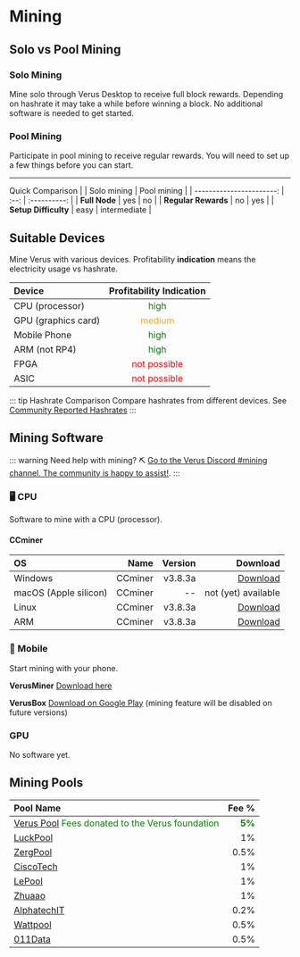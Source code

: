 # Mining

## Solo vs Pool Mining

### Solo Mining

Mine solo through Verus Desktop to receive full block rewards. Depending on hashrate it may take a while before winning a block. No additional software is needed to get started.

### Pool Mining

Participate in pool mining to receive regular rewards. You will need to set up a few things before you can start.

---

Quick Comparison
| | Solo mining | Pool mining |
| -----------------------: | :--: | :----------: |
| **Full Node** | yes | no |
| **Regular Rewards** | no | yes |
| **Setup Difficulty** | easy | intermediate |

## Suitable Devices

Mine Verus with various devices. Profitability **indication** means the electricity usage vs hashrate.

| Device              |          Profitability Indication           |
| :------------------ | :-----------------------------------------: |
| CPU (processor)     |    <span style="color:green">high</span>    |
| GPU (graphics card) |  <span style="color:orange">medium</span>   |
| Mobile Phone        |    <span style="color:green">high</span>    |
| ARM (not RP4)        |    <span style="color:green">high</span>    |
| FPGA                | <span style="color:red">not possible</span> |
| ASIC                | <span style="color:red">not possible</span> |

::: tip Hashrate Comparison
Compare hashrates from different devices. See [Community Reported Hashrates](https://docs.google.com/spreadsheets/d/1RrSYJDV0Mjj3X-myMC3aQDGkcipivxHsD7ZxJ3r5f_A/edit#gid=10943314)
:::

## Mining Software
::: warning Need help with mining? ⛏️
[Go to the Verus Discord #mining channel. The community is happy to assist!](https://www.verus.io/discord). 
:::
### 🖥️ CPU

Software to mine with a CPU (processor).


#### CCminer

| OS      |    Name | Version |     Download |
| :------ | ------: | ------: | -----------: |
| Windows | CCminer |  v3.8.3a | [Download](https://github.com/monkins1010/ccminer/releases/tag/v3.8.3a) |
| macOS (Apple silicon)| CCminer |  -- | not (yet) available |
| Linux   | CCminer |  v3.8.3a | [Download](https://github.com/Oink70/ccminer-verus/releases/tag/v3.8.3a-CPU) |
| ARM     | CCminer |  v3.8.3a | [Download](https://github.com/Oink70/ccminer-verus/releases/tag/v3.8.3a-CPU) |

### 📱 Mobile
Start mining with your phone.

**VerusMiner** [Download here](https://github.com/pangz-lab/verus_miner-release)

**VerusBox** [Download on Google Play](https://play.google.com/store/apps/details?id=com.pangzlab.verus_box&gl=US) (mining feature will be disabled on future versions)


### GPU

No software yet.



## Mining Pools

| Pool Name                                       | Fee % |
| :---------------------------------------------- | ----: |
| [Verus Pool](https://pool.verus.io/) <span style="color:green">Fees donated to the Verus foundation</span>      |   <span style="color:green"> <b>5%</b></span>|
| [LuckPool](https://luckpool.net/verus/)         |    1% |
| [ZergPool](https://zergpool.com/)               |  0.5% |
| [CiscoTech](https://vrsc.ciscotech.dk/)         |    1% |
| [LePool](http://vrsc.lepool.com.cn:8088/)       |    1% |
| [Zhuaao](http://www.zhuaao.com:8880/)           |    1% |
| [AlphatechIT](https://verus.alphatechit.co.uk/) |  0.2% |
| [Wattpool](https://wattpool.net/ui/verus/stats) |  0.5% |
| [011Data](https://verusna.011data.com/) |  0.5% |

